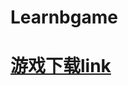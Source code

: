 # Learnbgame











#                                                    [游戏下载link](https://blendercn.github.io/)
